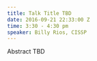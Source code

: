 ```yaml
---
title: Talk Title TBD
date: 2016-09-21 22:33:00 Z
time: 3:30 - 4:30 pm
speaker: Billy Rios, CISSP
---
```


Abstract TBD